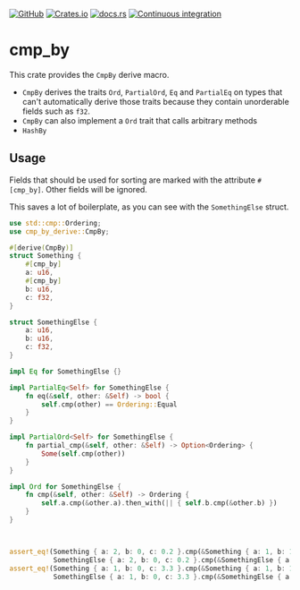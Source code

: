 [![GitHub](https://img.shields.io/badge/github-tlaferriere/cmp_by_derive-8da0cb?labelColor=555555&logo=github)](https://github.com/tlaferriere/cmp_by)
[![Crates.io](https://img.shields.io/crates/v/cmp_by)](https://crates.io/crates/cmp_by)
[![docs.rs](https://img.shields.io/docsrs/cmp_by)](https://docs.rs/cmp_by)
[![Continuous integration](https://github.com/tlaferriere/cmp_by_derive/actions/workflows/rust.yml/badge.svg)](https://github.com/tlaferriere/cmp_by_derive/actions/workflows/rust.yml)
# cmp_by

This crate provides the `CmpBy` derive macro.
- `CmpBy` derives the traits `Ord`, `PartialOrd`, `Eq` and `PartialEq` on types that can't automatically derive those traits because they contain unorderable fields such as `f32`.
- `CmpBy` can also implement a `Ord` trait that calls arbitrary methods
- `HashBy` 


## Usage

Fields that should be used for sorting are marked with the attribute `#[cmp_by]`.
Other fields will be ignored.

This saves a lot of boilerplate, as you can see with the `SomethingElse` struct.

```rust
use std::cmp::Ordering;
use cmp_by_derive::CmpBy;

#[derive(CmpBy)]
struct Something {
    #[cmp_by]
    a: u16,
    #[cmp_by]
    b: u16,
    c: f32,
}

struct SomethingElse {
    a: u16,
    b: u16,
    c: f32,
}

impl Eq for SomethingElse {}

impl PartialEq<Self> for SomethingElse {
    fn eq(&self, other: &Self) -> bool {
        self.cmp(other) == Ordering::Equal
    }
}

impl PartialOrd<Self> for SomethingElse {
    fn partial_cmp(&self, other: &Self) -> Option<Ordering> {
        Some(self.cmp(other))
    }
}

impl Ord for SomethingElse {
    fn cmp(&self, other: &Self) -> Ordering {
        self.a.cmp(&other.a).then_with(|| { self.b.cmp(&other.b) })
    }
}



assert_eq!(Something { a: 2, b: 0, c: 0.2 }.cmp(&Something { a: 1, b: 1, c: 1.3 }),
           SomethingElse { a: 2, b: 0, c: 0.2 }.cmp(&SomethingElse { a: 1, b: 1, c: 1.3 }));
assert_eq!(Something { a: 1, b: 0, c: 3.3 }.cmp(&Something { a: 1, b: 1, c: 2.3 }),
           SomethingElse { a: 1, b: 0, c: 3.3 }.cmp(&SomethingElse { a: 1, b: 1, c: 2.3 }));
```
